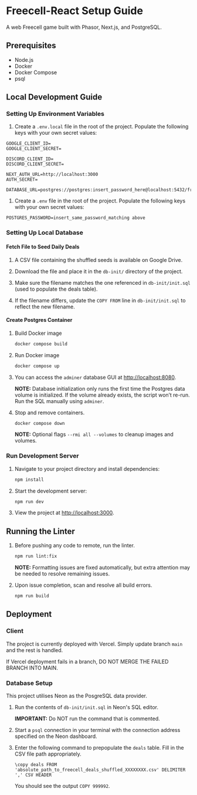 # Freecell-React Setup Guide

A web Freecell game built with Phasor, Next.js, and PostgreSQL.

## Prerequisites

- Node.js
- Docker
- Docker Compose
- psql

## Local Development Guide

### Setting Up Environment Variables

1. Create a `.env.local` file in the root of the project. Populate the following keys with your own secret values:

```
GOOGLE_CLIENT_ID=
GOOGLE_CLIENT_SECRET=

DISCORD_CLIENT_ID=
DISCORD_CLIENT_SECRET=

NEXT_AUTH_URL=http://localhost:3000
AUTH_SECRET=

DATABASE_URL=postgres://postgres:insert_password_here@localhost:5432/freecelldb
```

1. Create a `.env` file in the root of the project. Populate the following keys with your own secret values:

```
POSTGRES_PASSWORD=insert_same_password_matching above
```

### Setting Up Local Database

#### Fetch File to Seed Daily Deals

   1. A CSV file containing the shuffled seeds is available on Google Drive.

   1. Download the file and place it in the `db-init/` directory of the project.

   1. Make sure the filename matches the one referenced in `db-init/init.sql` (used to populate the deals table).

   1. If the filename differs, update the `COPY FROM` line in `db-init/init.sql` to reflect the new filename.

#### Create Postgres Container

1. Build Docker image

   ```bash
   docker compose build
   ```

1. Run Docker image

   ```bash
   docker compose up
   ```

1. You can access the `adminer` database GUI at [http://localhost:8080](http://localhost:8080).

   **NOTE:** Database initialization only runs the first time the Postgres data volume is initialized.
   If the volume already exists, the script won’t re-run. Run the SQL manually using `adminer`.

1. Stop and remove containers.

   ```bash
   docker compose down
   ```

   **NOTE:** Optional flags `--rmi all --volumes` to cleanup images and volumes.

### Run Development Server

1. Navigate to your project directory and install dependencies:

   ```bash
   npm install
   ```

1. Start the development server:

   ```bash
   npm run dev
   ```

1. View the project at [http://localhost:3000](http://localhost:3000).

## Running the Linter

1. Before pushing any code to remote, run the linter.

   ```bash
   npm run lint:fix
   ```

   **NOTE:** Formatting issues are fixed automatically, but extra attention may be needed to resolve remaining issues.

1. Upon issue completion, scan and resolve all build errors.

   ```bash
   npm run build
   ```

## Deployment

### Client

The project is currently deployed with Vercel. Simply update branch `main` and the rest is handled.

If Vercel deployment fails in a branch, DO NOT MERGE THE FAILED BRANCH INTO MAIN.

### Database Setup

This project utilises Neon as the PosgreSQL data provider.

1. Run the contents of `db-init/init.sql` in Neon's SQL editor.

   **IMPORTANT:** Do NOT run the command that is commented.

1.  Start a `psql` connection in your terminal with the connection address specified on the Neon dashboard.

1. Enter the following command to prepopulate the `deals` table. Fill in the CSV file path appropriately.

   ```
   \copy deals FROM 'absolute_path_to_freecell_deals_shuffled_XXXXXXXX.csv' DELIMITER ',' CSV HEADER
   ```

   You should see the output `COPY 999992`.